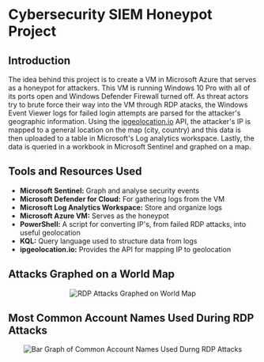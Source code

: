 # Cybersecurity SIEM Honeypot Project

## Introduction
The idea behind this project is to create a VM in Microsoft Azure that serves as a honeypot for attackers. This VM is running Windows 10 Pro with all of its ports open and Windows Defender Firewall turned off. As threat actors try to brute force their way into the VM through RDP atacks, the Windows Event Viewer logs for failed login attempts are parsed for the attacker's geographic information. Using the [ipgeolocation.io](https://app.ipgeolocation.io/) API, the attacker's IP is mapped to a general location on the map (city, country) and this data is then uploaded to a table in Microsoft's Log analytics workspace. Lastly, the data is queried in a workbook in Microsoft Sentinel and graphed on a map.

## Tools and Resources Used
- **Microsoft Sentinel:** Graph and analyse security events
- **Microsoft Defender for Cloud:** For gathering logs from the VM
- **Microsoft Log Analytics Workspace:** Store and organize logs  
- **Microsoft Azure VM:** Serves as the honeypot
- **PowerShell:** A script for converting IP's, from failed RDP attacks, into useful geolocation 
- **KQL:** Query language used to structure data from logs
- **ipgeolocation.io:** Provides the API for mapping IP to geolocation

## Attacks Graphed on a World Map
<p align="center">
<img src="https://i.imgur.com/m0c1zvd.png" alt="RDP Attacks Graphed on World Map"/>
</p>

## Most Common Account Names Used During RDP Attacks
<p align="center">
<img src="https://i.imgur.com/tDsjFlr.pngg" alt="Bar Graph of Common Account Names Used Durng RDP Attacks"/>
</p>
